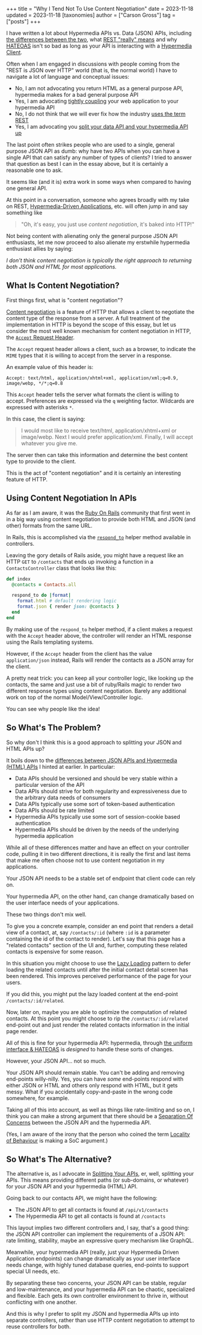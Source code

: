 +++
title = "Why I Tend Not To Use Content Negotiation"
date = 2023-11-18
updated = 2023-11-18
[taxonomies]
author = ["Carson Gross"]
tag = ["posts"]
+++

I have written a lot about Hypermedia APIs vs. Data (JSON) APIs, including
[the differences between the two](@/essays/hypermedia-apis-vs-data-apis.md), what
[REST "really" means](@/essays/how-did-rest-come-to-mean-the-opposite-of-rest.md) and why [HATEOAS](@/essays/hateoas.md)
isn't so bad as long as your API is interacting with a [Hypermedia Client](@/essays/hypermedia-clients.md).

Often when I am engaged in discussions with people coming from the "REST is JSON over HTTP" world (that is, the normal
world) I have to navigate a lot of language and conceptual issues:

- No, I am not advocating you return HTML as a general purpose API, hypermedia makes for a bad general purpose API
- Yes, I am advocating [tightly coupling](@/essays/two-approaches-to-decoupling.md) your web application to your
  hypermedia API
- No, I do not think that we will ever fix how the industry
  [uses the term REST](@/essays/how-did-rest-come-to-mean-the-opposite-of-rest.md)
- Yes, I am advocating you [split your data API and your hypermedia API up](@/essays/splitting-your-apis.md)

The last point often strikes people who are used to a single, general purpose JSON API as dumb: why have two APIs when
you can have a single API that can satisfy any number of types of clients? I tried to answer that question as best I can
in the essay above, but it is certainly a reasonable one to ask.

It seems like (and it is) extra work in some ways when compared to having one general API.

At this point in a conversation, someone who agrees broadly with my take on REST,
[Hypermedia-Driven Applications](@/essays/hypermedia-driven-applications.md), etc. will often jump in and say something
like

> "Oh, it's easy, you just use _content negotiation_, it's baked into HTTP!"

Not being content with alienating only the general purpose JSON API enthusiasts, let me now proceed to also alienate my
erstwhile hypermedia enthusiast allies by saying:

_I don't think content negotiation is typically the right approach to returning both JSON and HTML for most
applications._

## What Is Content Negotiation?

First things first, what is "content negotiation"?

[Content negotiation](https://developer.mozilla.org/en-US/docs/Web/HTTP/Content_negotiation) is a feature of HTTP that
allows a client to negotiate the content type of the response from a server. A full treatment of the implementation in
HTTP is beyond the scope of this essay, but let us consider the most well known mechanism for content negotiation in
HTTP, the
[`Accept` Request Header](https://developer.mozilla.org/en-US/docs/Web/HTTP/Content_negotiation#the_accept_header).

The `Accept` request header allows a client, such as a browser, to indicate the `MIME` types that it is willing to
accept from the server in a response.

An example value of this header is:

```http request
Accept: text/html, application/xhtml+xml, application/xml;q=0.9, image/webp, */*;q=0.8
```

This `Accept` header tells the server what formats the client is willing to accept. Preferences are expressed via the
`q` weighting factor. Wildcards are expressed with asterisks `*`.

In this case, the client is saying:

> I would most like to receive text/html, application/xhtml+xml or image/webp. Next I would prefer application/xml.
> Finally, I will accept whatever you give me.

The server then can take this information and determine the best content type to provide to the client.

This is the act of "content negotiation" and it is certainly an interesting feature of HTTP.

## Using Content Negotiation In APIs

As far as I am aware, it was the [Ruby On Rails](https://rubyonrails.org/) community that first went in in a big way
using content negotiation to provide both HTML and JSON (and other) formats from the same URL.

In Rails, this is accomplished via the
[`respond_to`](https://apidock.com/rails/ActionController/MimeResponds/respond_to) helper method available in
controllers.

Leaving the gory details of Rails aside, you might have a request like an HTTP `GET` to `/contacts` that ends up
invoking a function in a `ContactsController` class that looks like this:

```ruby
def index
  @contacts = Contacts.all

  respond_to do |format|
    format.html # default rendering logic
    format.json { render json: @contacts }
  end
end
```

By making use of the `respond_to` helper method, if a client makes a request with the `Accept` header above, the
controller will render an HTML response using the Rails templating systems.

However, if the `Accept` header from the client has the value `application/json` instead, Rails will render the contacts
as a JSON array for the client.

A pretty neat trick: you can keep all your controller logic, like looking up the contacts, the same and just use a bit
of ruby/Rails magic to render two different response types using content negotiation. Barely any additional work on top
of the normal Model/View/Controller logic.

You can see why people like the idea!

## So What's The Problem?

So why don't I think this is a good approach to splitting your JSON and HTML APIs up?

It boils down to the
[differences between JSON APIs and Hypermedia (HTML) APIs](@/essays/hypermedia-apis-vs-data-apis.md) I hinted at
earlier. In particular:

- Data APIs should be versioned and should be very stable within a particular version of the API
- Data APIs should strive for both regularity and expressiveness due to the arbitrary data needs of consumers
- Data APIs typically use some sort of token-based authentication
- Data APIs should be rate limited
- Hypermedia APIs typically use some sort of session-cookie based authentication
- Hypermedia APIs should be driven by the needs of the underlying hypermedia application

While all of these differences matter and have an effect on your controller code, pulling it in two different
directions, it is really the first and last items that make me often choose not to use content negotiation in my
applications.

Your JSON API needs to be a stable set of endpoint that client code can rely on.

Your hypermedia API, on the other hand, can change dramatically based on the user interface needs of your applications.

These two things don't mix well.

To give you a concrete example, consider an end point that renders a detail view of a contact, at, say `/contacts/:id`
(where `:id` is a parameter containing the id of the contact to render). Let's say that this page has a "related
contacts" section of the UI and, further, computing these related contacts is expensive for some reason.

In this situation you might choose to use the [Lazy Loading](https://htmx.org/examples/lazy-load/) pattern to defer
loading the related contacts until after the initial contact detail screen has been rendered. This improves perceived
performance of the page for your users.

If you did this, you might put the lazy loaded content at the end-point `/contacts/:id/related`.

Now, later on, maybe you are able to optimize the computation of related contacts. At this point you might choose to rip
the `/contacts/:id/related` end-point out and just render the related contacts information in the initial page render.

All of this is fine for your hypermedia API: hypermedia, through [the uniform interface & HATEOAS](@/essays/hateoas.md)
is _designed_ to handle these sorts of changes.

However, your JSON API... not so much.

Your JSON API should remain stable. You can't be adding and removing end-points willy-nilly. Yes, you can have _some_
end-points respond with either JSON or HTML and others only respond with HTML, but it gets messy. What if you
accidentally copy-and-paste in the wrong code somewhere, for example.

Taking all of this into account, as well as things like rate-limiting and so on, I think you can make a strong argument
that there should be a [Separation Of Concerns](https://en.wikipedia.org/wiki/Separation_of_concerns) between the JSON
API and the hypermedia API.

(Yes, I am aware of the irony that the person who coined the term
[Locality of Behaviour](@/essays/locality-of-behaviour.md) is making a SoC argument.)

## So What's The Alternative?

The alternative is, as I advocate in [Splitting Your APIs](@/essays/splitting-your-apis.md), er, well, splitting your
APIs. This means providing different paths (or sub-domains, or whatever) for your JSON API and your hypermedia (HTML)
API.

Going back to our contacts API, we might have the following:

- The JSON API to get all contacts is found at `/api/v1/contacts`
- The Hypermedia API to get all contacts is found at `/contacts`

This layout implies two different controllers and, I say, that's a good thing: the JSON API controller can implement the
requirements of a JSON API: rate limiting, stability, maybe an expressive query mechanism like GraphQL.

Meanwhile, your hypermedia API (really, just your Hypermedia Driven Application endpoints) can change dramatically as
your user interface needs change, with highly tuned database queries, end-points to support special UI needs, etc.

By separating these two concerns, your JSON API can be stable, regular and low-maintenance, and your hypermedia API can
be chaotic, specialized and flexible. Each gets its own controller environment to thrive in, without conflicting with
one another.

And this is why I prefer to split my JSON and hypermedia APIs up into separate controllers, rather than use HTTP content
negotiation to attempt to reuse controllers for both.
